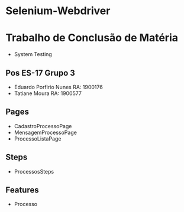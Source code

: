 # Selenium-Webdriver

# Trabalho de Conclusão de Matéria
- System Testing

## Pos ES-17 Grupo 3
- Eduardo Porfirio Nunes RA: 1900176
- Tatiane Moura          RA: 1900577

## Pages
- CadastroProcessoPage
- MensagemProcessoPage
- ProcessoListaPage

## Steps
- ProcessosSteps

## Features
- Processo
